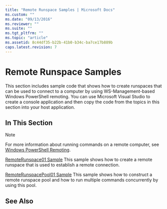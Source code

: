 ```yaml
---
title: "Remote Runspace Samples | Microsoft Docs"
ms.custom: ""
ms.date: "09/13/2016"
ms.reviewer: ""
ms.suite: ""
ms.tgt_pltfrm: ""
ms.topic: "article"
ms.assetid: 8c44df35-b22b-41b0-b34c-ba7ce17b889b
caps.latest.revision: 7
---
```

# Remote Runspace Samples

This section includes sample code that shows how to create runspaces that can be used to connect to a computer by using WS-Management-based Windows PowerShell remoting. You can use Microsoft Visual Studio to create a console application and then copy the code from the topics in this section into your host application.

## In This Section

> [!NOTE]
> For more information about running commands on a remote computer, see [Windows PowerShell Remoting](https://msdn.microsoft.com/en-us/library/ee706563(v=vs.85).aspx).

 [RemoteRunspace01 Sample](./remoterunspace01-sample.md)
 This sample shows how to create a remote runspace that is used to establish a remote connection.

 [RemoteRunspacePool01 Sample](./remoterunspacepool01-sample.md)
 This sample shows how to construct a remote runspace pool and how to run multiple commands concurrently by using this pool.

## See Also
